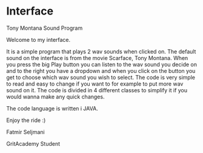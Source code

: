 # Interface

 
Tony Montana Sound Program

Welcome to my interface.

It is a simple program that plays 2 wav sounds when clicked on.
The default sound on the interface is from the movie Scarface, Tony Montana.
When you press the big Play button you can listen to the wav sound you decide on and to the right you have a dropdown and when you click on the button you get to choose which wav sound you wish to select.
The code is very simple to read and easy to change if you want to for example to put more wav sound on it. The code is divided in 4 different classes to simplify it if you would wanna make any quick changes.

The code language is written i JAVA.

Enjoy the ride :)

Fatmir Seljmani

GritAcademy Student
 

